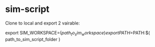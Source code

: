 # sim-script

Clone to local and export 2 vairable:

export SIM_WORKSPACE=$( path_to_sim_workspace )
export PATH=$PATH:$( path_to_sim_script_folder )
